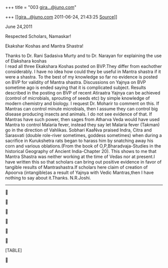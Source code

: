 +++
title = "003 gira...@juno.com"

+++
[[gira...@juno.com	2011-06-24, 21:43:25 [Source](https://groups.google.com/g/bvparishat/c/XuXB4xtYtX4)]]



June 24,2011



Respected Scholars, Namaskar!



Ekakshar Koshas and Mantra Shastra!



Thanks to Dr. Rani Sadasiva Murty and to Dr. Narayan for explaining the use of Elakshara koshas  
I read all three Ekakshara Koshas posted on BVP.They differ from eachother considerably. I have no idea how could they be useful in Mantra shastra if it were a shastra. To the best of my knowledge so far no evidence is posted on BVP for validity of Mantra shastra. Discussions on Yajnya on BVP sometime ago is ended saying that it is complicated subject. Results described in the posting on BVP of recent Atiraatra Yajnya can be achieved (control of microbials, sprouting of seeds etc) by simple knowledge of modern chemistry and biology. I request Dr. Moharir to comment on this. If Mantras can control minute microbials, then I assume they can control big disease producing insects and animals. I do not see evidence of that. If Mantras have such power, then sages from Atharva Veda would have used Mantra to control Malaria fever, instead they say let Malaria fever (Takman) go in the direction of Vahlikas. Sobhari KaaNva praised Indra, Citra and Sarasvati (double role-river sometimes, goddess sometimes) when during a sacrifice in Kurukshetra rats began to harass him by snatching away his corn and various oblations.(From the book of O,P,Bharadvaja-Studies in the historical Geography of Ancient India-Chapter 20). This shows to me that Mantra Shastra was neither working at the time of Vedas nor at present.I have written this so that scholars can bring out positive evidence in favor of tangible results of Mantrashastra.If scholars here claim of creation of Apoorva (intangible)as a result of Yajnya with Vedic Mantras,then I have nothing to say about it.Thanks. N.R.Joshi.



-----------------------------------------------------------------------------------------------------------













[TABLE]



